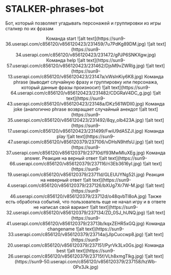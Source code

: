 # STALKER-phrases-bot
Бот, который позволяет угадывать персонажей и группировки из игры сталкер по их фразам
<p align="center">
Команда start
![alt text](https://sun9-36.userapi.com/c856120/v856120423/231459/7u7PdKg89DM.jpg)
![alt text](https://sun9-34.userapi.com/c856120/v856120423/231472/gPJP6SNKXgw.jpg)
Команда help
![alt text](https://sun9-57.userapi.com/c856120/v856120423/231462/DjsM9vZWRlg.jpg)
![alt text](https://sun9-13.userapi.com/c856120/v856120423/23147a/xWslnKiy6K8.jpg)
Команда phrase (выводит случайную фразу и группировку или персонажа, который данные фразы произносит)
![alt text](https://sun9-64.userapi.com/c856120/v856120423/231482/CDGRaV4DC_g.jpg)
![alt text](https://sun9-43.userapi.com/c856120/v856120423/23148a/DKz561WDll0.jpg)
Команда joke (аналогично phrase возвращает случайный анекдот
![alt text](https://sun9-35.userapi.com/c856120/v856120423/231492/8qy_olb423A.jpg)
![alt text](https://sun9-17.userapi.com/c856120/v856120423/231499/FwiU9dA5ZJI.jpg)
Команда play
![alt text](https://sun9-47.userapi.com/c856120/v856120379/237106/vDHsN9htfsU.jpg)
![alt text](https://sun9-37.userapi.com/c856120/v856120379/23710d/f93MwMIuXEg.jpg)
Команда answer. Реакция на верный ответ
![alt text](https://sun9-66.userapi.com/c856120/v856120379/237116/ri3Eb3616yI.jpg)
![alt text](https://sun9-19.userapi.com/c856120/v856120379/23711d/GLEUUYNg52I.jpg)
Реакция на неверный ответ
![alt text](https://sun9-4.userapi.com/c856120/v856120379/237126/bXUg7Xr7W-M.jpg)
![alt text](https://sun9-46.userapi.com/c856120/v856120379/23712d/o48qvbTl8oA.jpg)
Также есть обработка событий, что пользователь еще не начал игру и в ответе не написал свой вариант
![alt text](https://sun9-32.userapi.com/c856120/v856120379/237134/ZD_0SJ_hUNQ.jpg)
![alt text](https://sun9-41.userapi.com/c856120/v856120379/23713b/kqxZEHR5xGQ.jpg)
Команда changename
![alt text](https://sun9-33.userapi.com/c856120/v856120379/23714a/jJlpCuccwp8.jpg)
![alt text](https://sun9-20.userapi.com/c856120/v856120379/237151/PyrVk3Lx0Gs.jpg)
Команда best
![alt text](https://sun9-26.userapi.com/c856120/v856120379/23715f/VLh8xmgTlkg.jpg)
![alt text](https://sun9-50.userapi.com/c856120/v856120379/237158/hzWb-0Px3Jk.jpg)
</p>
